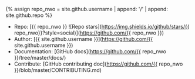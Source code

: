 {% assign repo_nwo = site.github.username | append: '/' | append: site.github.repo %}

- Repo: [{{ repo_nwo }} ![Repo stars](https://img.shields.io/github/stars/{{ repo_nwo}}?style=social)](https://github.com/{{ repo_nwo }})
- Author: [{{ site.github.username }}](https://github.com/{{ site.github.username }})
- Documentation: [GitHub docs](https://github.com/{{ repo_nwo }}/tree/master/docs/)
- Contribute: [GitHub contributing doc](https://github.com/{{ repo_nwo }}/blob/master/CONTRIBUTING.md)

